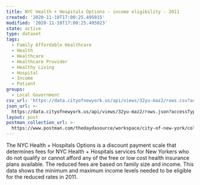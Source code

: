 ```yaml
---
title: NYC Health + Hospitals Options - income eligibility - 2011
created: '2020-11-10T17:00:25.495015'
modified: '2020-11-10T17:00:25.495023'
state: active
type: dataset
tags:
  - Family Affordable Healthcare
  - Health
  - Healthcare
  - Healthcare Provider
  - Healthy Living
  - Hospital
  - Income
  - Patient
groups:
  - Local Government
csv_url: 'https://data.cityofnewyork.us/api/views/32yu-maz2/rows.csv?accessType=DOWNLOAD'
json_url: >-
  https://data.cityofnewyork.us/api/views/32yu-maz2/rows.json?accessType=DOWNLOAD
layout: post
postman_collection_url: >-
  https://www.postman.com/thedaydasource/workspace/city-of-new-york/collection/15909983-197de840-f738-4a0b-8467-9deff4032db2
---
```

The NYC Health + Hospitals Options is a discount payment scale that determines fees for NYC Health + Hospitals services for New Yorkers who do not qualify or cannot afford any of the free or low cost health insurance plans available. The reduced fees are based on family size and income. This data shows the minimum and maximum income levels needed to be eligible for the reduced rates in 2011.
